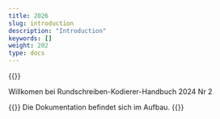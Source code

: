```yaml
---
title: 2026
slug: introduction
description: "Introduction"
keywords: []
weight: 202
type: docs
---
```


  

{{<printButton>}}
  
  

Willkomen bei Rundschreiben-Kodierer-Handbuch 2024 Nr 2 

{{<alert color="info">}}
Die Dokumentation befindet sich im Aufbau.
{{</alert>}}

